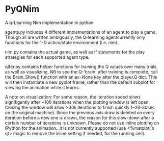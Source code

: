 # PyQNim
A q-Learning Nim implementation in python

agents.py includes 4 different implementations of an agent to play a game. Though all are wrtten ambigously, the Q-learning agentcurrently only functions for the 1-D action/state environment (i.e. nim). 

nim.py contains the actual game, as well as if statements for the play strategies for each supported agent type. 

qIter.py contains helper functions for training the Q values over many trials, as well as visualizing. NB to see the Q-'brain' 
after training is complete, call the Brain_Show() function with an ax=None key after the player.Q dict. This will then instantiate a new pyplot frame, rather than the default subplot for viewing the animation while it learns. 

A note on visualization: For some reason, the iteration speed slows signifigantly after ~100 iterations when the plotting window is left open. Closing the window will allow >30k iterations to finish quickly (~20-30sec on the original machine). Since the previous axis draw is deleted on every iteration before a new one is drawn, the reason for this slow-down after a certain number of iterations is unknown. Please do not use inline plotting on IPython for the animation...it is not currently supported (use <%matplotlib qt> magic to remove the inline setting if needed, for the running cell).  
